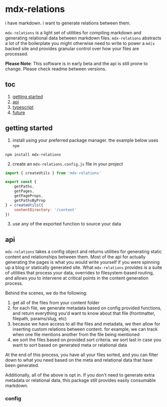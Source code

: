 # mdx-relations

i have markdown. i want to generate relations between them.

`mdx-relations` is a light set of utilities for compiling markdown and generating relational data between markdown files. `mdx-relations` abstracts a lot of the boilerplate you might otherwise need to write to power a `md|x` backed site and provides granular control over how your files are processed.

**Please Note**: This software is in early beta and the api is still prone to change. Please check readme between versions.

## toc

1. [getting started](#getting-started)
2. [api](#api)
3. [typescript](#typescript)
4. [future](#future)

## getting started

1. install using your preferred package manager. the example below uses `npm`

``` shell
npm install mdx-relations
```

2. create an `mdx-relations.config.js` file in your project

``` javascript
import { createUtils } from 'mdx-relations'

export const {
    getPaths,
    getPages,
    getPageProps,
    getPathsByProp
} = createUtils({
    contentDirectory: '/content'
})
```

3. use any of the exported function to source your data

## api

`mdx-relations` takes a config object and returns utilities for generating static content and relationships between them. Most of the api for actually generating the pages is what you would write yourself if you were spinning up a blog or statically generated site. What `mdx-relations` provides is a suite of utilities that process your data, overrides to filesystem-based routing, and allows you to intervene at critical points in the content generation process.

Behind the scenes, we do the following:

1. get all of the files from your content folder
2. for each file, we generate metadata based on config provided functions, and return everything you'd want to know about that file (frontmatter, filepath, params/slug, etc)
3. because we have access to all the files and metadata, we then allow for inserting custom relations between content. for example, we can track when one file mentions another from the file being mentioned
4. we sort the files based on provided sort criteria. we sort last in case you want to sort based on generated meta or relational data

At the end of this process, you have all your files sorted, and you can filter down to what you need based on the meta and relational data that have been generated.

Additionally, all of the above is opt in. If you don't need to generate extra metadata or relational data, this package still provides easily consumable markdown.

### config



